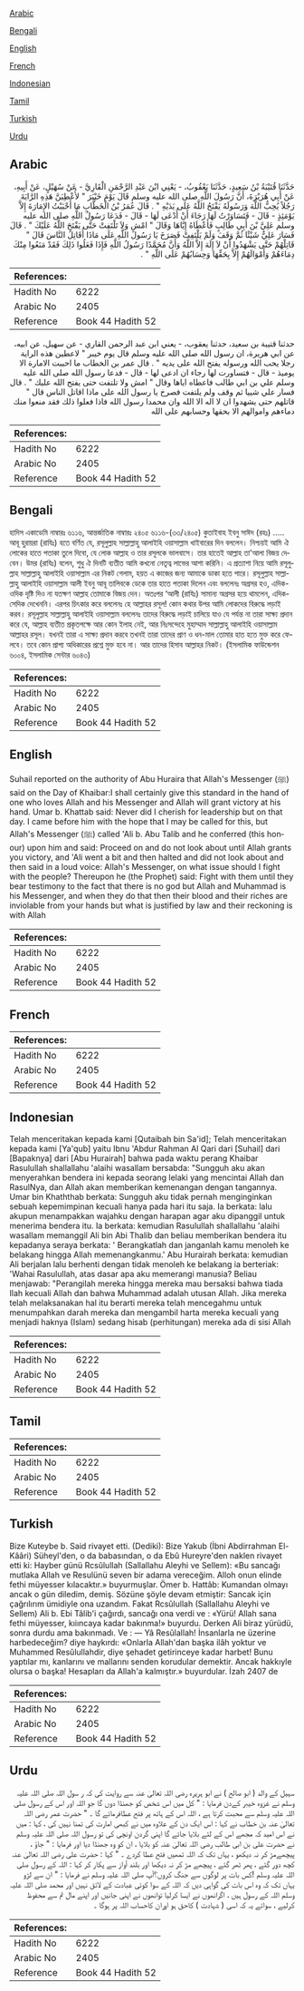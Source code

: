 [Arabic](#arabic)

[Bengali](#bengali)

[English](#english)

[French](#french)

[Indonesian](#indonesian)

[Tamil](#tamil)

[Turkish](#turkish)

[Urdu](#urdu)

## Arabic


<div dir="rtl" lang="ar" style={{fontSize:'larger',backgroundColor:'#f8f9fa',padding:20}}>
حَدَّثَنَا قُتَيْبَةُ بْنُ سَعِيدٍ، حَدَّثَنَا يَعْقُوبُ، - يَعْنِي ابْنَ عَبْدِ الرَّحْمَنِ الْقَارِيَّ - عَنْ سُهَيْلٍ، عَنْ أَبِيهِ، عَنْ أَبِي هُرَيْرَةَ، أَنَّ رَسُولَ اللَّهِ صلى الله عليه وسلم قَالَ يَوْمَ خَيْبَرَ ‏"‏ لأُعْطِيَنَّ هَذِهِ الرَّايَةَ رَجُلاً يُحِبُّ اللَّهَ وَرَسُولَهُ يَفْتَحُ اللَّهُ عَلَى يَدَيْهِ ‏"‏ ‏.‏ قَالَ عُمَرُ بْنُ الْخَطَّابِ مَا أَحْبَبْتُ الإِمَارَةَ إِلاَّ يَوْمَئِذٍ - قَالَ - فَتَسَاوَرْتُ لَهَا رَجَاءَ أَنْ أُدْعَى لَهَا - قَالَ - فَدَعَا رَسُولُ اللَّهِ صلى الله عليه وسلم عَلِيَّ بْنَ أَبِي طَالِبٍ فَأَعْطَاهُ إِيَّاهَا وَقَالَ ‏"‏ امْشِ وَلاَ تَلْتَفِتْ حَتَّى يَفْتَحَ اللَّهُ عَلَيْكَ ‏"‏ ‏.‏ قَالَ فَسَارَ عَلِيٌّ شَيْئًا ثُمَّ وَقَفَ وَلَمْ يَلْتَفِتْ فَصَرَخَ يَا رَسُولَ اللَّهِ عَلَى مَاذَا أُقَاتِلُ النَّاسَ قَالَ ‏"‏ قَاتِلْهُمْ حَتَّى يَشْهَدُوا أَنْ لاَ إِلَهَ إِلاَّ اللَّهُ وَأَنَّ مُحَمَّدًا رَسُولُ اللَّهِ فَإِذَا فَعَلُوا ذَلِكَ فَقَدْ مَنَعُوا مِنْكَ دِمَاءَهُمْ وَأَمْوَالَهُمْ إِلاَّ بِحَقِّهَا وَحِسَابُهُمْ عَلَى اللَّهِ ‏"‏ ‏.‏
</div>
<div style={{backgroundColor:'#f8f9fa',padding:20, marginBottom: 10}}><table> <thead> <tr> <th>References:</th> <th></th> </tr> </thead> <tbody><tr><td>Hadith No</td><td>6222</td></tr><tr><td>Arabic No</td><td>2405</td></tr><tr><td>Reference</td><td>Book 44 Hadith 52</td></tr></tbody></table></div>


<div dir="rtl" lang="ar" style={{fontSize:'larger',backgroundColor:'#f8f9fa',padding:20}}>
حدثنا قتيبة بن سعيد، حدثنا يعقوب، - يعني ابن عبد الرحمن القاري - عن سهيل، عن ابيه، عن ابي هريرة، ان رسول الله صلى الله عليه وسلم قال يوم خيبر " لاعطين هذه الراية رجلا يحب الله ورسوله يفتح الله على يديه " . قال عمر بن الخطاب ما احببت الامارة الا يوميذ - قال - فتساورت لها رجاء ان ادعى لها - قال - فدعا رسول الله صلى الله عليه وسلم علي بن ابي طالب فاعطاه اياها وقال " امش ولا تلتفت حتى يفتح الله عليك " . قال فسار علي شييا ثم وقف ولم يلتفت فصرخ يا رسول الله على ماذا اقاتل الناس قال " قاتلهم حتى يشهدوا ان لا اله الا الله وان محمدا رسول الله فاذا فعلوا ذلك فقد منعوا منك دماءهم واموالهم الا بحقها وحسابهم على الله
</div>
<div style={{backgroundColor:'#f8f9fa',padding:20, marginBottom: 10}}><table> <thead> <tr> <th>References:</th> <th></th> </tr> </thead> <tbody><tr><td>Hadith No</td><td>6222</td></tr><tr><td>Arabic No</td><td>2405</td></tr><tr><td>Reference</td><td>Book 44 Hadith 52</td></tr></tbody></table></div>

## Bengali


<div dir="ltr" lang="bn" style={{fontSize:'larger',backgroundColor:'#f8f9fa',padding:20}}>
হাদিস একাডেমি নাম্বারঃ ৬১১৬, আন্তর্জাতিক নাম্বারঃ ২৪০৫ ৬১১৬-(৩৩/২৪০৫) কুতাইবাহ ইবনু সাঈদ (রহঃ) ..... আবূ হুরায়রা (রাযিঃ) হতে বর্ণিত যে, রসূলুল্লাহ সাল্লাল্লাহু আলাইহি ওয়াসাল্লাম খাইবারের দিন বললেন। নিশ্চয়ই আমি ঐ লোকের হাতে পতাকা তুলে দিবো, যে লোক আল্লাহ ও তার রসূলকে ভালবাসে। তার হাতেই আল্লাহ তা'আলা বিজয় দেবেন। উমর (রাযিঃ) বলেন, শুধু ঐ দিনটি ব্যতীত আমি কখনো নেতৃত্ব লাভের আশা করিনি। এ প্রত্যাশা নিয়ে আমি রসূলুল্লাহ সাল্লাল্লাহু আলাইহি ওয়াসাল্লাম এর নিকট গেলাম, হয়ত এ কাজের জন্য আমাকে ডাকা হতে পারে। রসূলুল্লাহ সাল্লাল্লাহু আলাইহি ওয়াসাল্লাম আলী ইবনু আবূ তালিবকে ডেকে তার হাতে পতাকা দিলেন এবং বললেনঃ অগ্রসর হও, এদিক-ওদিক দৃষ্টি দিও না যতক্ষণ আল্লাহ তোমাকে বিজয় দেন। অতঃপর ‘আলী (রাযিঃ) সামান্য অগ্রসর হয়ে থামলেন, এদিক-সেদিক দেখেননি। এরপর চিৎকার করে বললেনঃ হে আল্লাহর রসূল! কোন কথার উপর আমি লোকদের বিরুদ্ধে লড়াই করব। রসূলুল্লাহ সাল্লাল্লাহু আলাইহি ওয়াসাল্লাম বললেনঃ তাদের বিরুদ্ধে লড়াই চালিয়ে যাও যে পর্যন্ত না তারা সাক্ষ্য প্রদান করে যে, আল্লাহ ব্যতীত প্রকৃতপক্ষে আর কোন ইলাহ নেই, আর নিঃসন্দেহে মুহাম্মাদ সাল্লাল্লাহু আলাইহি ওয়াসাল্লাম আল্লাহর রসূল। যখনই তারা এ সাক্ষ্য প্রদান করবে তখনই তারা তাদের প্রাণ ও ধন-মাল তোমার হাত হতে মুক্ত করে ফেলবে। তবে কোন প্রাপ্য অধিকারের প্রশ্নে মুক্ত হবে না। আর তাদের হিসাব আল্লাহর নিকট। (ইসলামিক ফাউন্ডেশন ৬০০৪, ইসলামিক সেন্টার ৬০৪৩)
</div>
<div style={{backgroundColor:'#f8f9fa',padding:20, marginBottom: 10}}><table> <thead> <tr> <th>References:</th> <th></th> </tr> </thead> <tbody><tr><td>Hadith No</td><td>6222</td></tr><tr><td>Arabic No</td><td>2405</td></tr><tr><td>Reference</td><td>Book 44 Hadith 52</td></tr></tbody></table></div>

## English


<div dir="ltr" lang="en" style={{fontSize:'larger',backgroundColor:'#f8f9fa',padding:20}}>
Suhail reported on the authority of Abu Huraira that Allah's Messenger (ﷺ) said on the Day of Khaibar:I shall certainly give this standard in the hand of one who loves Allah and his Messenger and Allah will grant victory at his hand. Umar b. Khattab said: Never did I cherish for leadership but on that day. I came before him with the hope that I may be called for this, but Allah's Messenger (ﷺ) called 'Ali b. Abu Talib and he conferred (this honour) upon him and said: Proceed on and do not look about until Allah grants you victory, and 'Ali went a bit and then halted and did not look about and then said in a loud voice: Allah's Messenger, on what issue should I fight with the people? Thereupon he (the Prophet) said: Fight with them until they bear testimony to the fact that there is no god but Allah and Muhammad is his Messenger, and when they do that then their blood and their riches are inviolable from your hands but what is justified by law and their reckoning is with Allah
</div>
<div style={{backgroundColor:'#f8f9fa',padding:20, marginBottom: 10}}><table> <thead> <tr> <th>References:</th> <th></th> </tr> </thead> <tbody><tr><td>Hadith No</td><td>6222</td></tr><tr><td>Arabic No</td><td>2405</td></tr><tr><td>Reference</td><td>Book 44 Hadith 52</td></tr></tbody></table></div>

## French


<div dir="ltr" lang="fr" style={{fontSize:'larger',backgroundColor:'#f8f9fa',padding:20}}>

</div>
<div style={{backgroundColor:'#f8f9fa',padding:20, marginBottom: 10}}><table> <thead> <tr> <th>References:</th> <th></th> </tr> </thead> <tbody><tr><td>Hadith No</td><td>6222</td></tr><tr><td>Arabic No</td><td>2405</td></tr><tr><td>Reference</td><td>Book 44 Hadith 52</td></tr></tbody></table></div>

## Indonesian


<div dir="ltr" lang="id" style={{fontSize:'larger',backgroundColor:'#f8f9fa',padding:20}}>
Telah menceritakan kepada kami [Qutaibah bin Sa'id]; Telah menceritakan kepada kami [Ya'qub] yaitu Ibnu 'Abdur Rahman Al Qari dari [Suhail] dari [Bapaknya] dari [Abu Hurairah] bahwa pada waktu perang Khaibar Rasulullah shallallahu 'alaihi wasallam bersabda: "Sungguh aku akan menyerahkan bendera ini kepada seorang lelaki yang mencintai Allah dan RasulNya, dan Allah akan memberikan kemenangan dengan tangannya. Umar bin Khaththab berkata: Sungguh aku tidak pernah menginginkan sebuah kepemimpinan kecuali hanya pada hari itu saja. Ia berkata: lalu akupun menampakkan wajahku dengan harapan agar aku dipanggil untuk menerima bendera itu. Ia berkata: kemudian Rasulullah shallallahu 'alaihi wasallam memanggil Ali bin Abi Thalib dan beliau memberikan bendera itu kepadanya seraya berkata: ' Berangkatlah dan janganlah kamu menoleh ke belakang hingga Allah memenangkanmu.' Abu Hurairah berkata: kemudian Ali berjalan lalu berhenti dengan tidak menoleh ke belakang ia berteriak: 'Wahai Rasulullah, atas dasar apa aku memerangi manusia? Beliau menjawab: "Perangilah mereka hingga mereka mau bersaksi bahwa tiada Ilah kecuali Allah dan bahwa Muhammad adalah utusan Allah. Jika mereka telah melaksanakan hal itu berarti mereka telah mencegahmu untuk menumpahkan darah mereka dan mengambil harta mereka kecuali yang menjadi haknya (Islam) sedang hisab (perhitungan) mereka ada di sisi Allah
</div>
<div style={{backgroundColor:'#f8f9fa',padding:20, marginBottom: 10}}><table> <thead> <tr> <th>References:</th> <th></th> </tr> </thead> <tbody><tr><td>Hadith No</td><td>6222</td></tr><tr><td>Arabic No</td><td>2405</td></tr><tr><td>Reference</td><td>Book 44 Hadith 52</td></tr></tbody></table></div>

## Tamil


<div dir="ltr" lang="ta" style={{fontSize:'larger',backgroundColor:'#f8f9fa',padding:20}}>

</div>
<div style={{backgroundColor:'#f8f9fa',padding:20, marginBottom: 10}}><table> <thead> <tr> <th>References:</th> <th></th> </tr> </thead> <tbody><tr><td>Hadith No</td><td>6222</td></tr><tr><td>Arabic No</td><td>2405</td></tr><tr><td>Reference</td><td>Book 44 Hadith 52</td></tr></tbody></table></div>

## Turkish


<div dir="ltr" lang="tr" style={{fontSize:'larger',backgroundColor:'#f8f9fa',padding:20}}>
Bize Kuteybe b. Said rivayet etti. (Dediki): Bize Yakub (İbni Abdirrahman El-Kââri) Süheyl'den, o da babasından, o da Ebû Hureyre'den naklen rivayet etti ki: Hayber günü Rcsûlullah (Sallallahu Aleyhi ve Sellem): «Bu sancağı mutlaka Allah ve Resulünü seven bir adama vereceğim. Alloh onun elinde fethi müyesser kılacaktır.» buyurmuşlar. Ömer b. Hattâb: Kumandan olmayı ancak o gün diledim, demiş. Sözüne şöyle devam etmiştir: Sancak için çağrılırım ümidiyle ona uzandım. Fakat Rcsûlullah (Sallallahu Aleyhi ve Sellem) Ali b. Ebi Tâlib'i çağırdı, sancağı ona verdi ve : «Yürü! Allah sana fethi müyesser, kıiıncaya kadar bakınma!» buyurdu. Derken Ali biraz yürüdü, sonra durdu ama bakınmadı. Ve : — Yâ Resûlallah! İnsanlarla ne üzerine harbedeceğim? diye haykırdı: «Onlarla Allah'dan başka ilâh yoktur ve Muhammed Resûlullahdir, diye şehadet getirinceye kadar harbet! Bunu yaptılar mı, kanlarını ve mallarını senden korudular demektir. Ancak hakkıyle olursa o başka! Hesapları da Allah'a kalmıştır.» buyurdular. İzah 2407 de
</div>
<div style={{backgroundColor:'#f8f9fa',padding:20, marginBottom: 10}}><table> <thead> <tr> <th>References:</th> <th></th> </tr> </thead> <tbody><tr><td>Hadith No</td><td>6222</td></tr><tr><td>Arabic No</td><td>2405</td></tr><tr><td>Reference</td><td>Book 44 Hadith 52</td></tr></tbody></table></div>

## Urdu


<div dir="rtl" lang="ur" style={{fontSize:'larger',backgroundColor:'#f8f9fa',padding:20}}>
سہیل کے والد ( ابو صالح ) نے ابو ہریرہ رضی اللہ تعالیٰ عنہ سے روایت کی کہ ر سول اللہ صلی اللہ علیہ وسلم نے غزوہ خیبر کےدن فرمایا : " کل میں اس شخص کو جھنڈا دوں گا جو اللہ اور اس کے رسول صلی اللہ علیہ وسلم سے محبت کرتا ہے ، اللہ اس کے ہاتھ پر فتح عطافرمائے گا ۔ " حضرت عمر رضی اللہ تعالیٰ عنہ بن خطاب نے کہا : اس ایک دن کے علاوہ میں نے کبھی امارت کی تمنا نہیں کی ، کہا : میں نے اس امید کہ مجھے اس کے لئے بلایا جائے گا اپنی گردن اونچی کی تو رسول اللہ صلی اللہ علیہ وسلم نے حضرت علی بن ابی طالب رضی اللہ تعالیٰ عنہ کو بلایا ، ان کو وہ جھنڈا دیا اور فرمایا : " جاؤ ، پیچھےمڑ کر نہ دیکھو ، یہاں تک کہ اللہ تمھیں فتح عطا کردے ۔ " کہا : حضرت علی رضی اللہ تعالیٰ عنہ کچھ دور گئے ، پھر ٹھر گئے ، پیچھے مڑ کر نہ دیکھا اور بلند آواز سے پکار کر کہا : اللہ کے رسول صلی اللہ علیہ وسلم !کس بات پر لوگوں سے جنگ کروں؟آپ صلی اللہ علیہ وسلم نے فرمایا : " ان سے لڑو یہاں تک کہ وہ اس بات کی گواہی دیں کہ اللہ کے سوا کوئی عبادت کے لائق نہیں اور محمد صلی اللہ علیہ وسلم اللہ کے رسول ہیں ، اگرانھوں نے ایسا کرلیا توانھوں نے اپنی جانیں اور اپنے مال تم سے محفوظ کرلیے ، سوائے یہ کہ اسی ( شہادت ) کاحق ہو اوران کاحساب اللہ پر ہوگا ۔
</div>
<div style={{backgroundColor:'#f8f9fa',padding:20, marginBottom: 10}}><table> <thead> <tr> <th>References:</th> <th></th> </tr> </thead> <tbody><tr><td>Hadith No</td><td>6222</td></tr><tr><td>Arabic No</td><td>2405</td></tr><tr><td>Reference</td><td>Book 44 Hadith 52</td></tr></tbody></table></div>